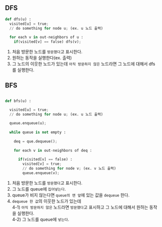 ## DFS 

``` python
def dfs(u) : 
  visited[u] = true;
  // do something for node u; (ex. u 노드 출력)
  
  for each v in out-neighbors of u : 
    if(visited[v] == false) dfs(v);

```

1) 처음 방문한 노드를 `방문했다`고 표시한다. 
2) 원하는 동작을 실행한다(ex. 출력)
3) 그 노드의 이웃한 노드가 있는데 `아직 방문하지 않은` 노드라면 그 노드에 대해서 dfs를 실행한다.

## BFS 

``` python

def bfs(u) : 

  visited[u] = true;
  // do something for node u; (ex. u 노드 출력)
  
  queue.enqueue(u); 
  
  while queue is not empty : 
    
    deq = que.dequeue(); 
    
    for each v in out-neighbors of deq : 
      
      if(visited[v] == false) : 
        visited[v] = true;
        // do something for node v; (ex. v 노드 출력)
        queue.enqueue(v);
```

1) 처음 방문한 노드를 `방문했다`고 표시한다.
2) 그 노드를 queue에 `집어넣는다`.
3) queue가 비지 않는다면 `queue의 맨 앞`에 있는 값을 `dequeue` 한다.
4) `dequeue 한 값`의 이웃한 노드가 있는데  
4-1) `아직 방문하지 않은` 노드라면 `방문했다`고 표시하고 그 노드에 대해서 원하는 동작을 실행한다.  
4-2) 그 노드를 queue에 `넣는다`.
